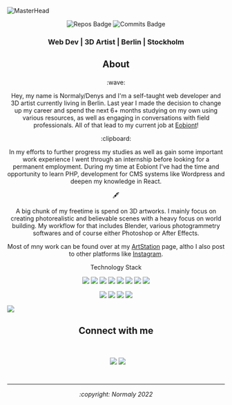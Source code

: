 ![MasterHead](https://user-images.githubusercontent.com/40768391/163394177-faaf1e25-07bc-4b97-8549-a87d5472b4a8.png)
<div align="center">

![Repos Badge](https://badges.pufler.dev/repos/Normaly0) ![Commits Badge](https://badges.pufler.dev/commits/monthly/Normaly0)
</div>
<h3 align="center">Web Dev | 3D Artist | Berlin | Stockholm</h3>

## <p align="center">About<p>
<p align="center">:wave:</p>
<p align="center">
  Hey, my name is Normaly/Denys and I'm a self-taught web developer and 3D artist currently living in Berlin.
  Last year I made the decision to change up my career and spend the next 6+ months studying on my own using various resources, as well as engaging in conversations with field professionals. All of that lead to my current job at <a href="https://www.eobiont.de/" target="_blank">Eobiont</a>!
</p>
<p align="center">:clipboard:</p>
<p align="center">
  In my efforts to further progress my studies as well as gain some important work experience I went through an internship before looking for a permanent employment. During my time at Eobiont I've had the time and opportunity to learn PHP, development for CMS systems like Wordpress and deepen my knowledge in React.
</p>
<p align="center">🖋️</p>
<p align="center">
  A big chunk of my freetime is spend on 3D artworks. I mainly focus on creating photorealistic and believable scenes with a heavy focus on world building. My workflow for that includes Blender, various photogrammetry softwares and of course either Photoshop or After Effects.
</p>
<p align="center">
Most of mny work can be found over at my <a href="https://www.artstation.com/normaly" target="_blank">ArtStation</a> page, altho I also post to other platforms like <a href="https://www.instagram.com/normaly3d/" target="_blank">Instagram</a>.
<p align="center">Technology Stack</p>
<div align="center">
  
<img src="https://img.shields.io/badge/HTML5-E34F26?style=for-the-badge&logo=html5&logoColor=white"> <img src="https://img.shields.io/badge/Sass-CC6699?style=for-the-badge&logo=sass&logoColor=white"> <img src="https://img.shields.io/badge/php-%23777BB4.svg?style=for-the-badge&logo=php&logoColor=white"> <img src="https://img.shields.io/badge/JavaScript-323330?style=for-the-badge&logo=javascript&logoColor=F7DF1E"> <img src="https://img.shields.io/badge/React-20232A?style=for-the-badge&logo=react&logoColor=61DAFB"> <img src="https://img.shields.io/badge/Redux-593D88?style=for-the-badge&logo=redux&logoColor=white"> <img src="https://img.shields.io/badge/Node.js-339933?style=for-the-badge&logo=nodedotjs&logoColor=white"> <img src="https://img.shields.io/badge/ThreeJs-black?style=for-the-badge&logo=three.js&logoColor=white">
  
<img src="https://img.shields.io/badge/blender-%23F5792A.svg?style=for-the-badge&logo=blender&logoColor=white"/> <img src="https://img.shields.io/badge/Adobe%20Photoshop-31A8FF?style=for-the-badge&logo=Adobe%20Photoshop&logoColor=black"/> <img src="https://img.shields.io/badge/Adobe%20after%20affects-CF96FD?style=for-the-badge&logo=Adobe%20after%20effects&logoColor=393665"/> <img src="https://img.shields.io/badge/Visual_Studio_Code-0078D4?style=for-the-badge&logo=visual%20studio%20code&logoColor=white"/>
  
</div>

<img src="https://activity-graph.herokuapp.com/graph?username=Normaly0&theme=dracula"> </img>
<div align="center">

<!-- [![Top Langs](https://github-readme-stats.vercel.app/api/top-langs/?username=Normaly0&layout=compact&theme=dracula)](https://github.com/anuraghazra/github-readme-stats) -->

</div>

<h2 align="center">Connect with me</h2>
<br>
<p align="center">
<a href="https://www.linkedin.com/in/denys-voznyak-a54983230/" target="_blank"><img align="center" src="https://img.shields.io/badge/LinkedIn-0077B5?style=for-the-badge&logo=linkedin&logoColor=white" alt=""/></a>
<a href="https://codepen.io/Normaly0" target="_blank"><img align="center" src="https://img.shields.io/badge/Codepen-000000?style=for-the-badge&logo=codepen&logoColor=white" alt=""/></a>
<a href="mailto:den.voznyak@gmail.com"><img align="center" src="https://img.shields.io/badge/Gmail-D14836?style=for-the-badge&logo=gmail&logoColor=white"/></a>
<a href="https://www.artstation.com/normaly" target="_blank"><img align="center" src="https://img.shields.io/badge/ArtStation-404040?style=for-the-badge&logo=ArtStation&logoColor=white"/></a>
</p>
<br>

----

<div align="center">
<i>:copyright: Normaly 2022</i>
<br>
</div>
